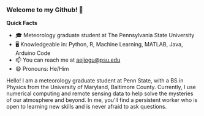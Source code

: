 ### Welcome to my Github! 🎉 
**Quick Facts**
- 🎓 Meteorology graduate student at The Pennsylvania State University
- 🖥️ Knowledgeable in: Python, R, Machine Learning, MATLAB, Java, Arduino Code 
- 📫 You can reach me at [aejiogu@psu.edu](mailto:aejiogu@psu.edu)
- 😄 Pronouns: He/Him


Hello! I am a meteorology graduate student at Penn State, with a BS in Physics from the University of Maryland, Baltimore County. Currently, I use numerical computing and remote sensing data to help solve the mysteries of our atmosphere and beyond. In me, you'll find a persistent worker who is open to learning new skills and is never afraid to ask questions.

<!--
**aejiogu/aejiogu** is a ✨ _special_ ✨ repository because its `README.md` (this file) appears on your GitHub profile.
- 🔭 Current Projects: Planetary Boundary Layer Height Altitude Detection Program

Here are some ideas to get you started:

- 🔭 I’m currently working on ...
- 🌱 I’m currently learning ...
- 👯 I’m looking to collaborate on ...
- 🤔 I’m looking for help with ...
- 💬 Ask me about ...
- 📫 How to reach me: ...
- 😄 Pronouns: ...
- ⚡ Fun fact: ...
-->
